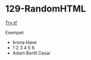 # 129-RandomHTML

[Try it!](https://christernilsson.github.io/Lab/2017/129-RandomHTML/index.html)

Exempel:

* krona klave
* 1 2 3 4 5 6
* Adam Bertil Cesar